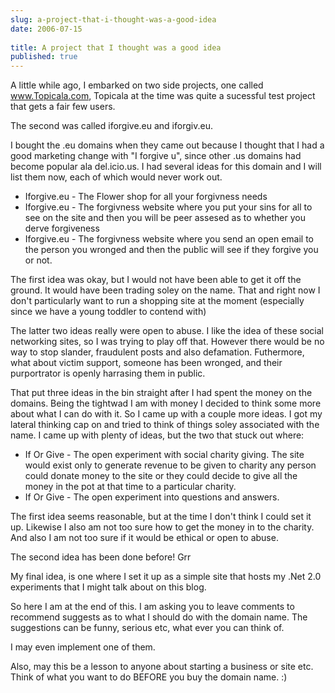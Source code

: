 ```yaml
---
slug: a-project-that-i-thought-was-a-good-idea
date: 2006-07-15
 
title: A project that I thought was a good idea
published: true
---
```

A little while ago, I embarked on two side projects, one called <a href="http://www.Topicala.com">www.Topicala.com</a>, Topicala at the time was quite a sucessful test project that gets a fair few users.<p />The second was called iforgive.eu and iforgiv.eu.<p />I bought the .eu domains when they came out because I thought that I had a good marketing change with "I forgive u", since other .us domains had become popular ala del.icio.us. I had several ideas for this domain and I will list them now, each of which would never work out.<p /><ul>
<li>Iforgive.eu - The Flower shop for all your forgivness needs</li>
<li>Iforgive.eu - The forgivness website where you put your sins for all to see on the site and then you will be peer assesed as to whether you derve forgiveness</li>
<li>Iforgive.eu - The forgivness website where you send an open email to the person you wronged and then the public will see if they forgive you or not.</li>
</ul><p>The first idea was okay, but I would not have been able to get it off the ground. It would have been trading soley on the name. That and right now I don't particularly want to run a shopping site at the moment (especially since we have a young toddler to contend with)</p><p>The latter two ideas really were open to abuse. I like the idea of these social networking sites, so I was trying to play off that. However there would be no way to stop slander, fraudulent posts and also defamation. Futhermore, what about victim support, someone has been wronged, and their purportrator is openly harrasing them in public.</p><p>That put three ideas in the bin straight after I had spent the money on the domains. Being the tightwad I am with money I decided to think some more about what I can do with it. So I came up with a couple more ideas. I got my lateral thinking cap on and tried to think of things soley associated with the name. I came up with plenty of ideas, but the two that stuck out where:</p><ul>
<li>If Or Give - The open experiment with social charity giving. The site would exist only to generate revenue to be given to charity any person could donate money to the site or they could decide to give all the money in the pot at that time to a particular charity.</li>
<li>If Or Give - The open experiment into questions and answers.</li>
</ul><p>The first idea seems reasonable, but at the time I don't think I could set it up. Likewise I also am not too sure how to get the money in to the charity. And also I am not too sure if it would be ethical or open to abuse.</p><p>The second idea has been done before! Grr</p><p>My final idea, is one where I set it up as a simple site that hosts my .Net 2.0 experiments that I might talk about on this blog.</p><p>So here I am at the end of this. I am asking you to leave comments to recommend suggests as to what I should do with the domain name. The suggestions can be funny, serious etc, what ever you can think of.</p><p>I may even implement one of them. </p><p>Also, may this be a lesson to anyone about starting a business or site etc. Think of what you want to do BEFORE you buy the domain name. :)</p><div class="blogger-post-footer"><img class="posterous_download_image" src="https://blogger.googleusercontent.com/tracker/8109338-115297066229058104?l=www.kinlan.co.uk%2Findex.html" height="1" alt="" width="1" /></div>

